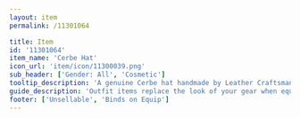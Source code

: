 ```yaml
---
layout: item
permalink: /11301064

title: Item
id: '11301064'
item_name: 'Cerbe Hat'
icon_url: 'item/icon/11300039.png'
sub_header: ['Gender: All', 'Cosmetic']
tooltip_description: 'A genuine Cerbe hat handmade by Leather Craftsman Lavoy.'
guide_description: 'Outfit items replace the look of your gear when equipped.'
footer: ['Unsellable', 'Binds on Equip']
---
```

